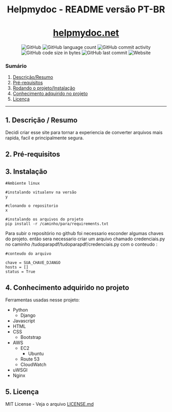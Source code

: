 <h1 align="center">
  Helpmydoc - README versão PT-BR
</h1>
<h1 align="center">
  <a href="http://helpmydoc.net/">helpmydoc.net</a>
</h1>

<p align="center">
  <img alt="GitHub" src="https://img.shields.io/github/license/joaoguilherme1/convert-files?style=for-the-badge">
<img alt="GitHub language count" src="https://img.shields.io/github/languages/count/joaoguilherme1/convert-files?style=for-the-badge">
<img alt="GitHub commit activity" src="https://img.shields.io/github/commit-activity/m/joaoguilherme1/convert-files?color=green&style=for-the-badge">
<img alt="GitHub code size in bytes" src="https://img.shields.io/github/languages/code-size/joaoguilherme1/convert-files?style=for-the-badge">
<img alt="GitHub last commit" src="https://img.shields.io/github/last-commit/joaoguilherme1/convert-files?style=for-the-badge">
<img alt="Website" src="https://img.shields.io/website?style=for-the-badge&url=http%3A%2F%2Fhelpmydoc.net%2F">
</p>

### Sumário

1. [Descrição/Resumo](#descrição)
2. [Pré-requisitos](#pre-requisitos)
3. [Rodando o projeto/Instalação](#instalação)
4. [Conhecimento adquirido no projeto](#conhecimento)
5. [Licença](#licença)

<hr>

## 1. Descrição / Resumo <a name="descrição"></a>

Decidi criar esse site para tornar a experiencia de converter arquivos mais rapida, facil e principalmente segura.

## 2. Pré-requisitos <a name="pre-requisitos"></a>


## 3. Instalação

```
#Ambiente linux

#instalando vitualenv na versão 
y

#clonando o repositorio
x

#instalando os arquivos do projeto
pip install -r /caminho/para/requirements.txt
```

<p>Para subir o repositório no github foi necessario esconder algumas chaves do projeto. então sera necessario criar um arquivo chamado credenciais.py no caminho /tudoparapdf/tudoparapdf/credenciais.py com o conteudo :</p>

```
#conteudo do arquivo

chave = SUA_CHAVE_DJANGO
hosts = []
status = True
```

## 4. Conhecimento adquirido no projeto <a name="conhecimento"></a>

Ferramentas usadas nesse projeto:

- Python
	- Django
- Javascript
- HTML
- CSS
	- Bootstrap
- AWS
	- EC2
		- Ubuntu
	- Route 53
	- CloudWatch
- uWSGI
- Nginx


## 5. Licença <a name="licença"></a>

MIT License - Veja o arquivo [LICENSE.md](LICENSE.md)
